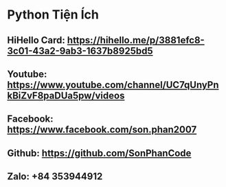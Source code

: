 # Python Tiện Ích
## HiHello Card: https://hihello.me/p/3881efc8-3c01-43a2-9ab3-1637b8925bd5

## Youtube: https://www.youtube.com/channel/UC7qUnyPnkBiZvF8paDUa5pw/videos

## Facebook: https://www.facebook.com/son.phan2007

## Github: https://github.com/SonPhanCode

## Zalo: +84 353944912

